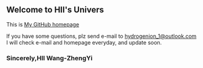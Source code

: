 ## Welcome to HII's Univers

This is [My GitHub homepage](https://github.com/Wang-ZhengYi)

If you have some questions, plz send e-mail to hydrogenion_1@outlook.com
I will check e-mail and homepage everyday, and update soon.

### Sincerely,HII Wang-ZhengYi
